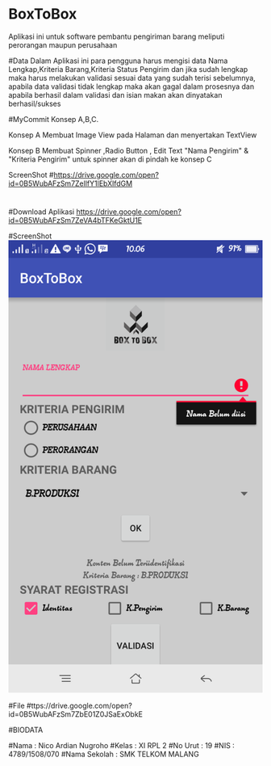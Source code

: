 # BoxToBox
Aplikasi ini untuk software pembantu pengiriman barang meliputi perorangan maupun perusahaan

#Data
Dalam Aplikasi ini para pengguna harus mengisi data Nama Lengkap,Kriteria Barang,Kriteria Status Pengirim dan jika sudah lengkap maka harus melakukan validasi sesuai data yang sudah terisi sebelumnya, apabila data validasi tidak lengkap maka akan gagal dalam prosesnya dan apabila berhasil dalam validasi dan isian makan akan dinyatakan berhasil/sukses



#MyCommit
Konsep A,B,C.

Konsep A
Membuat Image View pada Halaman dan menyertakan TextView

Konsep B
Membuat Spinner ,Radio Button , Edit Text "Nama Pengirim" & "Kriteria Pengirim"
untuk spinner akan di pindah ke konsep C

ScreenShot
#https://drive.google.com/open?id=0B5WubAFzSm7ZellfY1lEbXlfdGM
#

#Download Aplikasi
https://drive.google.com/open?id=0B5WubAFzSm7ZeVA4bTFKeGktU1E

#ScreenShot
![ScreenShot](https://github.com/NicoAN42/BoxToBox/blob/box/Screenshot_2016-09-11-10-06-04-74.png "")

#File
#ttps://drive.google.com/open?id=0B5WubAFzSm7ZbE01Z0JSaExObkE

#BIODATA


#Nama
  : Nico Ardian Nugroho
#Kelas
  : XI RPL 2
#No Urut
  : 19
#NIS
  : 4789/1508/070
#Nama Sekolah
  : SMK TELKOM MALANG
